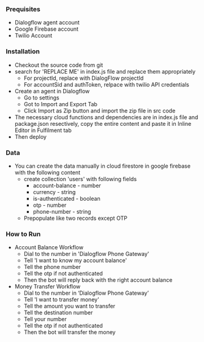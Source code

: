 ### Prequisites

- Dialogflow agent account
- Google Firebase account
- Twilio Account

### Installation
+ Checkout the source code from git
+ search for 'REPLACE ME' in index.js file and replace them appropriately
	+ For projectId, replace with DialogFlow projectId
	+ For accountSid and authToken, relpace with twilio API credentials
+ Create an agent in Dialogflow
	+ Go to settings
	+ Got to Import and Export Tab
	+ Click Import as Zip button and import the zip file in src code
+ The necessary cloud functions and dependencies are in index.js file and package.json resectively, copy the entire content and paste it in Inline Editor in Fulfilment tab
+ Then deploy

### Data
+ You can create the data manually in cloud firestore in google firebase with the following content
	+ create collection 'users' with following fields
		+ account-balance - number
		+ currency - string
		+ is-authenticated - boolean
		+ otp - number
		+ phone-number - string
	+ Prepopulate like two records except OTP

### How to Run
+ Account Balance Workflow
	+ Dial to the number in 'Dialogflow Phone Gateway'
	+ Tell 'I want to know my account balance'
	+ Tell the phone number
	+ Tell the otp if not authenticated
	+ Then the bot will reply back with the right account balance
+ Money Transfer Workflow
	+ Dial to the number in ‘Dialogflow Phone Gateway’
	+ Tell 'I want to transfer money'
	+ Tell the amount you want to transfer
	+ Tell the destination number
	+ Tell your number
	+ Tell the otp if not authenticated
	+ Then the bot will transfer the money